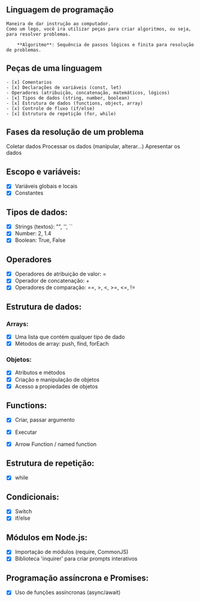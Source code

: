 
## Linguagem de programação

    Maneira de dar instrução ao computador.
    Como um lego, você ira utilizar peças para criar algoritmos, ou seja, para resolver problemas.

        **Algoritmo**: Sequência de passos lógicos e finita para resolução de problemas.

## Peças de uma linguagem 
    - [x] Comentarios
    - [x] Declarações de variáveis (const, let)
    - Operadores (atribuição, concatenação, matemáticos, lógicos)
    - [x] Tipos de dados (string, number, boolean)
    - [x] Estrutura de dados (functions, object, array)
    - [x] Controle de fluxo (if/else)
    - [x] Estrutura de repetição (for, while)

## Fases da resolução de um problema

Coletar dados
Processar os dados (manipular, alterar...)
Apresentar os dados

## Escopo e variáveis:

- [x] Variáveis globais e locais
- [x] Constantes

## Tipos de dados: 

- [x] Strings (textos): "", '', ``
- [x] Number: 2, 1.4
- [x] Boolean: True, False 
## Operadores 

- [x] Operadores de atribuição de valor: =
- [x] Operador de concatenação: +
- [x] Operadores de comparação: ==, >, <, >=, <=, !=

## Estrutura de dados: 

### Arrays: 

- [x] Uma lista que contém qualquer tipo de dado
- [x] Métodos de array: push, find, forEach 

### Objetos: 

- [x] Atributos e métodos
- [x] Criação e manipulação de objetos
- [x] Acesso a propiedades de objetos

## Functions:

- [x] Criar, passar argumento
- [x] Executar
- [x] Arrow Function / named function


## Estrutura de repetição:

- [x] while

## Condicionais:

- [x] Switch
- [x] if/else

## Módulos em Node.js:

- [x] Importação de módulos (require, CommonJS)
- [x] Biblioteca 'inquirer' para criar prompts interativos

## Programação assíncrona e Promises:

- [x] Uso de funções assíncronas (async/await)
